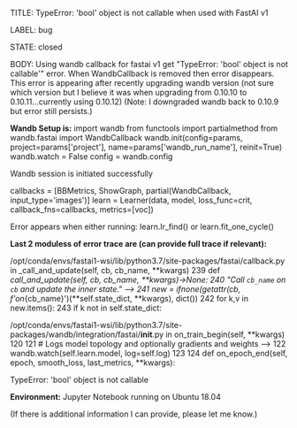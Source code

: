 TITLE:
TypeError: 'bool' object is not callable when used with FastAI v1

LABEL:
bug

STATE:
closed

BODY:
Using wandb callback for fastai v1 get "TypeError: 'bool' object is not callable'" error.  When WandbCallback is removed then error disappears.  This error is appearing after recently upgrading wandb version (not sure which version but I believe it was when upgrading from 0.10.10 to 0.10.11...currently using 0.10.12) (Note: I downgraded wandb back to 0.10.9 but error still persists.)

**Wandb Setup is:**
    import wandb
    from functools import partialmethod
    from wandb.fastai import WandbCallback
    wandb.init(config=params, project=params['project'], name=params['wandb_run_name'], reinit=True)
    wandb.watch = False
    config = wandb.config

Wandb session is initiated successfully

   callbacks = [BBMetrics, ShowGraph, partial(WandbCallback, input_type='images')]
   learn = Learner(data, model, loss_func=crit, callback_fns=callbacks, metrics=[voc])

Error appears when either running:
learn.lr_find() or
learn.fit_one_cycle()


**Last 2 moduless of error trace are (can provide full trace if relevant):**

/opt/conda/envs/fastai1-wsi/lib/python3.7/site-packages/fastai/callback.py in _call_and_update(self, cb, cb_name, **kwargs)
    239     def _call_and_update(self, cb, cb_name, **kwargs)->None:
    240         "Call `cb_name` on `cb` and update the inner state."
--> 241         new = ifnone(getattr(cb, f'on_{cb_name}')(**self.state_dict, **kwargs), dict())
    242         for k,v in new.items():
    243             if k not in self.state_dict:

/opt/conda/envs/fastai1-wsi/lib/python3.7/site-packages/wandb/integration/fastai/__init__.py in on_train_begin(self, **kwargs)
    120 
    121             # Logs model topology and optionally gradients and weights
--> 122             wandb.watch(self.learn.model, log=self.log)
    123 
    124     def on_epoch_end(self, epoch, smooth_loss, last_metrics, **kwargs):

TypeError: 'bool' object is not callable

**Environment:**
Jupyter Notebook running on Ubuntu 18.04

(If there is additional information I can provide, please let me know.)

